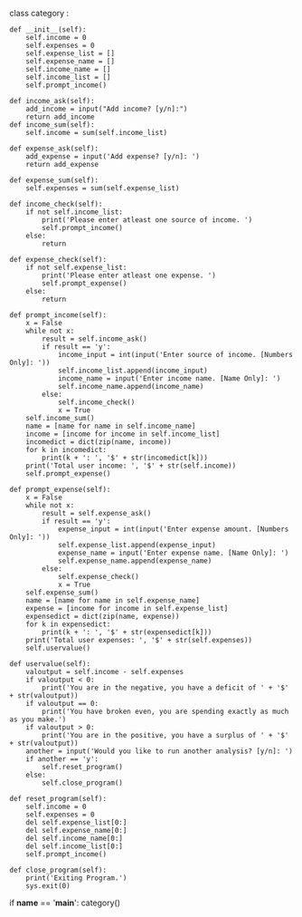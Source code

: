 
class category :

    def __init__(self):
        self.income = 0
        self.expenses = 0
        self.expense_list = []
        self.expense_name = []
        self.income_name = []
        self.income_list = []
        self.prompt_income()

    def income_ask(self):
        add_income = input("Add income? [y/n]:")
        return add_income
    def income_sum(self):
        self.income = sum(self.income_list)

    def expense_ask(self):
        add_expense = input('Add expense? [y/n]: ')
        return add_expense

    def expense_sum(self):
        self.expenses = sum(self.expense_list)

    def income_check(self):
        if not self.income_list:
            print('Please enter atleast one source of income. ')
            self.prompt_income()
        else:
            return

    def expense_check(self):
        if not self.expense_list:
            print('Please enter atleast one expense. ')
            self.prompt_expense()
        else:
            return

    def prompt_income(self):
        x = False
        while not x:
            result = self.income_ask()
            if result == 'y':
                income_input = int(input('Enter source of income. [Numbers Only]: '))
                self.income_list.append(income_input)
                income_name = input('Enter income name. [Name Only]: ')
                self.income_name.append(income_name)
            else:
                self.income_check()
                x = True
        self.income_sum()
        name = [name for name in self.income_name]
        income = [income for income in self.income_list]
        incomedict = dict(zip(name, income))
        for k in incomedict:
            print(k + ': ', '$' + str(incomedict[k]))
        print('Total user income: ', '$' + str(self.income))
        self.prompt_expense()

    def prompt_expense(self):
        x = False
        while not x:
            result = self.expense_ask()
            if result == 'y':
                expense_input = int(input('Enter expense amount. [Numbers Only]: '))
                self.expense_list.append(expense_input)
                expense_name = input('Enter expense name. [Name Only]: ')
                self.expense_name.append(expense_name)
            else:
                self.expense_check()
                x = True
        self.expense_sum()
        name = [name for name in self.expense_name]
        expense = [income for income in self.expense_list]
        expensedict = dict(zip(name, expense))
        for k in expensedict:
            print(k + ': ', '$' + str(expensedict[k]))
        print('Total user expenses: ', '$' + str(self.expenses))
        self.uservalue()

    def uservalue(self):
        valoutput = self.income - self.expenses
        if valoutput < 0:
            print('You are in the negative, you have a deficit of ' + '$' + str(valoutput))
        if valoutput == 0:
            print('You have broken even, you are spending exactly as much as you make.')
        if valoutput > 0:
            print('You are in the positive, you have a surplus of ' + '$' + str(valoutput))
        another = input('Would you like to run another analysis? [y/n]: ')
        if another == 'y':
            self.reset_program()
        else:
            self.close_program()

    def reset_program(self):
        self.income = 0
        self.expenses = 0
        del self.expense_list[0:]
        del self.expense_name[0:]
        del self.income_name[0:]
        del self.income_list[0:]
        self.prompt_income()

    def close_program(self):
        print('Exiting Program.')
        sys.exit(0)

if __name__ == '__main__':
 category()
